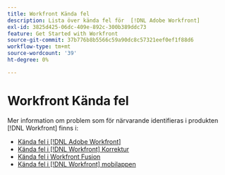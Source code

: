 ```yaml
---
title: Workfront Kända fel
description: Lista över kända fel för  [!DNL Adobe Workfront]
exl-id: 3825d425-06dc-409e-892c-300b389ddc73
feature: Get Started with Workfront
source-git-commit: 37b776b8b5566c59a90dc8c57321eef0ef1f88d6
workflow-type: tm+mt
source-wordcount: '39'
ht-degree: 0%

---
```


# Workfront Kända fel

Mer information om problem som för närvarande identifieras i produkten [!DNL Workfront] finns i:

* [Kända fel i  [!DNL Adobe Workfront]](newworkfrontexperience.md)
* [Kända fel i [!DNL Workfront] Korrektur](workfrontproof.md)
* [Kända fel i Workfront Fusion](workfrontfusion.md)
* [Kända fel i  [!DNL Workfront] mobilappen](workfrontmobile.md)
